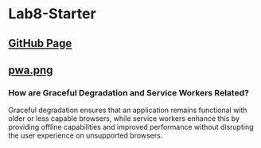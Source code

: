 # Lab8-Starter

## [GitHub Page](https://piaox.github.io/Lab8-Starter/)
## [pwa.png](pwa.png)
### How are Graceful Degradation and Service Workers Related?

Graceful degradation ensures that an application remains functional with older or less capable browsers, while service workers enhance this by providing offline capabilities and improved performance without disrupting the user experience on unsupported browsers.
